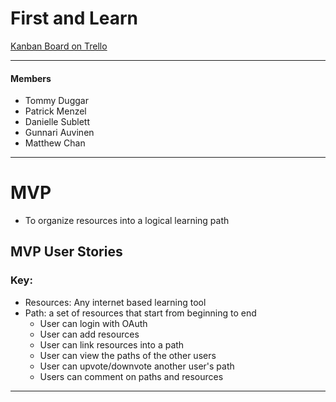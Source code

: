 # First and Learn
[Kanban Board on Trello](https://trello.com/b/jTBSxwLD/first-and-learn)

--------------------------------------------------------------------------------------------------------

#### Members
  - Tommy Duggar
  - Patrick Menzel
  - Danielle Sublett
  - Gunnari Auvinen
  - Matthew Chan

--------------------------------------------------------------------------------------------------------

# MVP
  - To organize resources into a logical learning path  

## MVP User Stories 
  ### Key:  
  * Resources: Any internet based learning tool  
  * Path: a set of resources that start from beginning to end  
    - User can login with OAuth
    - User can add resources
    - User can link resources into a path
    - User can view the paths of the other users
    - User can upvote/downvote another user's path
    - Users can comment on paths and resources

---------------------------------------------------------------------------------------------------------